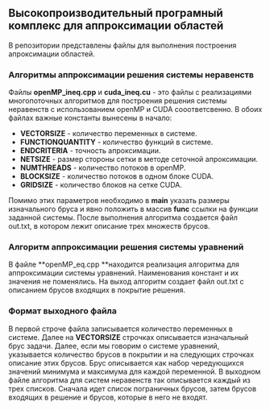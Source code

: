## Высокопроизводительный програмный комплекс для аппроксимации областей
В репозитории представлены файлы для выполнения построения апроксимации областей.
### Алгоритмы аппроксимации решения системы неравенств
Файлы **openMP_ineq.cpp** и **cuda_ineq.cu** - это файлы с реализациями многопоточных алгоритмов для построения решения системы неравенств с использованием openMP и CUDA сооответсвенно. В обоих файлах важные константы вынесены в начало:
- **VECTORSIZE**  - количество переменных в системе.
- **FUNCTIONQUANTITY** - количество функций в системе.
- **ENDCRITERIA** - точность апроксимации.
- **NETSIZE** - размер стороны сетки в методе сеточной апроксимации.
- **NUMTHREADS** - количество потоков в openMP.
- **BLOCKSIZE** - количество потоков в одном блоке CUDA.
- **GRIDSIZE** - количество блоков на сетке CUDA.

Помимо этих параметров необходимо в **main** указать размеры изначального бруса и явно положить в массив **func** ссылки на функции заданной системы. После выполнения алгоритма создается файл out.txt, в котором лежит описание трех множеств брусов.
### Алгоритм аппроксимации решения системы уравнений
В файле **openMP_eq.cpp **находится реализация алгоритма для аппроксимации системы уравнений. Наименования констант и их значения не поменялись. На выход алгоритм создает файл out.txt с описанием брусов входящих в покрытие решения.
### Формат выходного файла
В первой строче файла записывается количество переменных в системе.  Далее на **VECTORSIZE** строчках описывается изначальный брус задачи. Далее, если мы говорим о системе уравнений, указывается количество брусов в покрытии и на следующих строчках описание этих брусов. Брус описывается как набор чередующихся значений минимума и максимума для каждой переменной. В выходном файле алгоритма для систем неравенств так описывается каждый из трех списков. Сначала идет список пограничных брусов, затем брусов входящих в решение и брусов, которые в него не входят.
